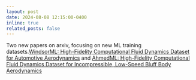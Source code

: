 ```yaml
---
layout: post
date: 2024-08-08 12:15:00-0400
inline: true
related_posts: false
---
```


Two new papers on arxiv, focusing on new ML training datasets.[WindsorML: High-Fidelity Computational Fluid Dynamics Dataset for Automotive Aerodynamics](https://arxiv.org/abs/2407.19320) and [AhmedML: High-Fidelity Computational Fluid Dynamics Dataset for Incompressible, Low-Speed Bluff Body Aerodynamics](https://arxiv.org/abs/2407.20801) 
